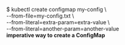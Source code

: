 $ kubectl create configmap my-config \  
  --from-file=my-config.txt \  
  --from-literal=extra-param=extra-value \  
  --from-literal=another-param=another-value  
**imperative way to create a ConfigMap**  

